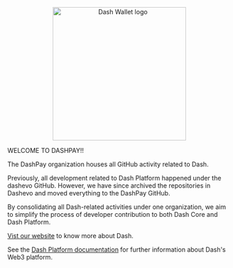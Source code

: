 <p align="center" >
<img src="https://docs.dash.org/en/stable/_images/dash_logo.png" alt="Dash Wallet logo" title="Dash Wallet" width="300">
</p>

WELCOME TO DASHPAY!!

The DashPay organization houses all GitHub activity related to Dash.

Previously, all development related to Dash Platform happened under the dashevo GitHub. However, we have since archived the repositories in Dashevo and moved everything to the DashPay GitHub.

By consolidating all Dash-related activities under one organization, we aim to simplify the process of developer contribution to both Dash Core and Dash Platform.

[Vist our website](https://www.dash.org/) to know more about Dash. 

See the [Dash Platform documentation](https://dashplatform.readme.io/docs) for further information about Dash's Web3 platform.
